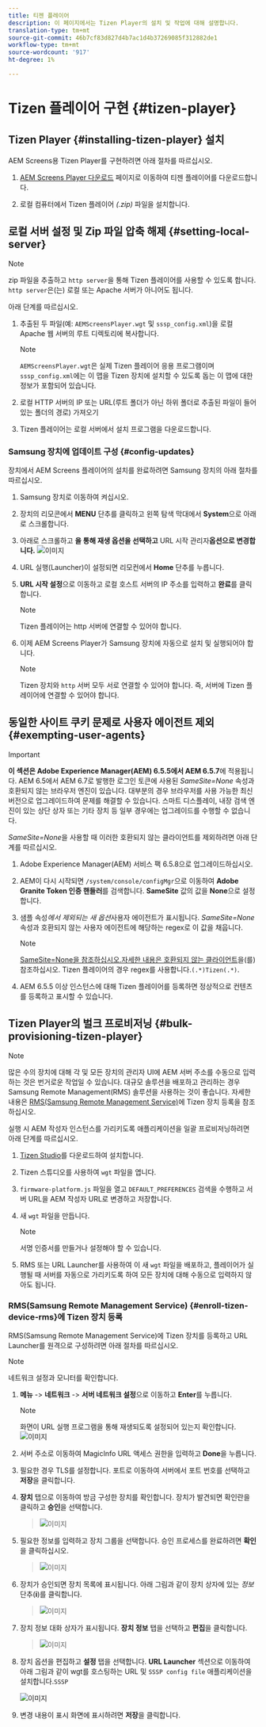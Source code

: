 ```yaml
---
title: 티젠 플레이어
description: 이 페이지에서는 Tizen Player의 설치 및 작업에 대해 설명합니다.
translation-type: tm+mt
source-git-commit: 46b7cf83d827d4b7ac1d4b37269085f312882de1
workflow-type: tm+mt
source-wordcount: '917'
ht-degree: 1%

---
```



# Tizen 플레이어 구현 {#tizen-player}

## Tizen Player {#installing-tizen-player} 설치

AEM Screens용 Tizen Player를 구현하려면 아래 절차를 따르십시오.

1. [AEM Screens Player 다운로드](https://download.macromedia.com/screens/) 페이지로 이동하여 티젠 플레이어를 다운로드합니다.

1. 로컬 컴퓨터에서 Tizen 플레이어 *(.zip)* 파일을 설치합니다.

## 로컬 서버 설정 및 Zip 파일 압축 해제 {#setting-local-server}

>[!NOTE]
> zip 파일을 추출하고 `http server`을 통해 Tizen 플레이어를 사용할 수 있도록 합니다. `http server`은(는) 로컬 또는 Apache 서버가 아니어도 됩니다.

아래 단계를 따르십시오.

1. 추출된 두 파일(예: `AEMScreensPlayer.wgt` 및 `sssp_config.xml`)을 로컬 Apache 웹 서버의 루트 디렉토리에 복사합니다.

   >[!NOTE]
   >`AEMScreensPlayer.wgt`은 실제 Tizen 플레이어 응용 프로그램이며 `sssp_config.xml`에는 이 맵을 Tizen 장치에 설치할 수 있도록 돕는 이 맵에 대한 정보가 포함되어 있습니다.

1. 로컬 HTTP 서버의 IP 또는 URL(루트 폴더가 아닌 하위 폴더로 추출된 파일이 들어 있는 폴더의 경로) 가져오기

1. Tizen 플레이어는 로컬 서버에서 설치 프로그램을 다운로드합니다.

### Samsung 장치에 업데이트 구성 {#config-updates}

장치에서 AEM Screens 플레이어의 설치를 완료하려면 Samsung 장치의 아래 절차를 따르십시오.

1. Samsung 장치로 이동하여 켜십시오.

1. 장치의 리모콘에서 **MENU** 단추를 클릭하고 왼쪽 탐색 막대에서 **System**&#x200B;으로 아래로 스크롤합니다.

1. 아래로 스크롤하고 **을 통해 재생 옵션을 선택하고** URL 시작 관리자&#x200B;**옵션으로 변경합니다.**
   ![이미지](/help/user-guide/assets/tizen/rms-2.png)

1. URL 실행(Launcher)이 설정되면 리모컨에서 **Home** 단추를 누릅니다.

1. **URL 시작 설정**&#x200B;으로 이동하고 로컬 호스트 서버의 IP 주소를 입력하고 **완료**&#x200B;를 클릭합니다.
   >[!NOTE]
   >Tizen 플레이어는 http 서버에 연결할 수 있어야 합니다.

1. 이제 AEM Screens Player가 Samsung 장치에 자동으로 설치 및 실행되어야 합니다.

   >[!NOTE]
   >Tizen 장치와 `http` 서버 모두 서로 연결할 수 있어야 합니다. 즉, 서버에 Tizen 플레이어에 연결할 수 있어야 합니다.


## 동일한 사이트 쿠키 문제로 사용자 에이전트 제외 {#exempting-user-agents}

>[!IMPORTANT]
>**이 섹션은 Adobe Experience Manager(AEM) 6.5.5에서 AEM 6.5.7**에 적용됩니다.
>AEM 6.5에서 AEM 6.7로 발행한 로그인 토큰에 사용된 *SameSite=None* 속성과 호환되지 않는 브라우저 엔진이 있습니다. 대부분의 경우 브라우저를 사용 가능한 최신 버전으로 업그레이드하여 문제를 해결할 수 있습니다. 스마트 디스플레이, 내장 검색 엔진이 있는 상단 상자 또는 기타 장치 등 일부 경우에는 업그레이드를 수행할 수 없습니다.

*SameSite=None*&#x200B;을 사용할 때 이러한 호환되지 않는 클라이언트를 제외하려면 아래 단계를 따르십시오.

1. Adobe Experience Manager(AEM) 서비스 팩 6.5.8으로 업그레이드하십시오.

1. AEM이 다시 시작되면 `/system/console/configMgr`으로 이동하여 **Adobe Granite Token 인증 핸들러**&#x200B;를 검색합니다. **SameSite** 값의 값을 **None**&#x200B;으로 설정합니다.

1. 샘플 속성&#x200B;*에서 제외되는 새 옵션*&#x200B;사용자 에이전트가 표시됩니다. *SameSite=None* 속성과 호환되지 않는 사용자 에이전트에 해당하는 regex로 이 값을 채웁니다.
   >[!NOTE]
   >[SameSite=None을 참조하십시오.자세한 내용은 호환되지 않는 클라이언트](https://www.chromium.org/updates/same-site/incompatible-clients)을(를) 참조하십시오. Tizen 플레이어의 경우 regex를 사용합니다.`(.*)Tizen(.*)`.

1. AEM 6.5.5 이상 인스턴스에 대해 Tizen 플레이어를 등록하면 정상적으로 컨텐츠를 등록하고 표시할 수 있습니다.

## Tizen Player의 벌크 프로비저닝 {#bulk-provisioning-tizen-player}

>[!NOTE]
>많은 수의 장치에 대해 각 및 모든 장치의 관리자 UI에 AEM 서버 주소를 수동으로 입력하는 것은 번거로운 작업일 수 있습니다. 대규모 솔루션을 배포하고 관리하는 경우 Samsung Remote Management(RMS) 솔루션을 사용하는 것이 좋습니다. 자세한 내용은 [RMS(Samsung Remote Management Service)](#enroll-tizen-device-rm)에 Tizen 장치 등록을 참조하십시오.

실행 시 AEM 작성자 인스턴스를 가리키도록 애플리케이션을 일괄 프로비저닝하려면 아래 단계를 따르십시오.

1. [Tizen Studio](https://developer.tizen.org/development/tizen-studio/download)를 다운로드하여 설치합니다.
1. Tizen 스튜디오를 사용하여 `wgt` 파일을 엽니다.
1. `firmware-platform.js` 파일을 열고 `DEFAULT_PREFERENCES` 검색을 수행하고 서버 URL을 AEM 작성자 URL로 변경하고 저장합니다.
1. 새 `wgt` 파일을 만듭니다.

   >[!NOTE]
   >서명 인증서를 만들거나 설정해야 할 수 있습니다.

1. RMS 또는 URL Launcher를 사용하여 이 새 `wgt` 파일을 배포하고, 플레이어가 실행될 때 서버를 자동으로 가리키도록 하여 모든 장치에 대해 수동으로 입력하지 않아도 됩니다.

### RMS(Samsung Remote Management Service) {#enroll-tizen-device-rms}에 Tizen 장치 등록

RMS(Samsung Remote Management Service)에 Tizen 장치를 등록하고 URL Launcher를 원격으로 구성하려면 아래 절차를 따르십시오.

>[!NOTE]
>네트워크 설정과 모니터를 확인합니다.

1. **메뉴** -> **네트워크** -> **서버 네트워크 설정**&#x200B;으로 이동하고 **Enter**&#x200B;를 누릅니다.

   >[!NOTE]
   >화면이 URL 실행 프로그램을 통해 재생되도록 설정되어 있는지 확인합니다.
   >![이미지](/help/user-guide/assets/tizen/rms-2.png)

1. 서버 주소로 이동하여 MagicInfo URL 액세스 권한을 입력하고 **Done**&#x200B;을 누릅니다.

1. 필요한 경우 TLS를 설정합니다. 포트로 이동하여 서버에서 포트 번호를 선택하고 **저장**&#x200B;을 클릭합니다.

1. **장치** 탭으로 이동하여 방금 구성한 장치를 확인합니다. 장치가 발견되면 확인란을 클릭하고 **승인**&#x200B;을 선택합니다.

   >![이미지](/help/user-guide/assets/tizen/rms-3.png)

1. 필요한 정보를 입력하고 장치 그룹을 선택합니다. 승인 프로세스를 완료하려면 **확인**&#x200B;을 클릭하십시오.

   >![이미지](/help/user-guide/assets/tizen/rms-7.png)

1. 장치가 승인되면 장치 목록에 표시됩니다. 아래 그림과 같이 장치 상자에 있는 *정보* 단추(**i**)를 클릭합니다.

   >![이미지](/help/user-guide/assets/tizen/rms-6.png)

1. 장치 정보 대화 상자가 표시됩니다. **장치 정보** 탭을 선택하고 **편집**&#x200B;을 클릭합니다.

   >![이미지](/help/user-guide/assets/tizen/rms-5.png)

1. 장치 옵션을 편집하고 **설정** 탭을 선택합니다. **URL Launcher** 섹션으로 이동하여 아래 그림과 같이 wgt를 호스팅하는 URL 및 `SSSP config file` 애플리케이션을 설치합니다.`SSSP`

   ![이미지](/help/user-guide/assets/tizen/rms-9.png)

1. 변경 내용이 표시 화면에 표시하려면 **저장**&#x200B;을 클릭합니다.

